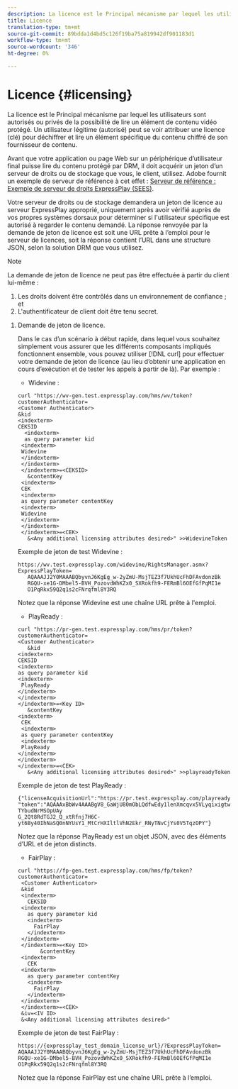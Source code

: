 ```yaml
---
description: La licence est le Principal mécanisme par lequel les utilisateurs sont autorisés ou privés de la possibilité de lire un élément de contenu vidéo protégé. Un utilisateur légitime (autorisé) peut se voir attribuer une licence (clé) pour déchiffrer et lire un élément spécifique du contenu chiffré de son fournisseur de contenu.
title: Licence
translation-type: tm+mt
source-git-commit: 89bdda1d4bd5c126f19ba75a819942df901183d1
workflow-type: tm+mt
source-wordcount: '346'
ht-degree: 0%

---
```



# Licence {#licensing}

La licence est le Principal mécanisme par lequel les utilisateurs sont autorisés ou privés de la possibilité de lire un élément de contenu vidéo protégé. Un utilisateur légitime (autorisé) peut se voir attribuer une licence (clé) pour déchiffrer et lire un élément spécifique du contenu chiffré de son fournisseur de contenu.

Avant que votre application ou page Web sur un périphérique d’utilisateur final puisse lire du contenu protégé par DRM, il doit acquérir un jeton d’un serveur de droits ou de stockage que vous, le client, utilisez. Adobe fournit un exemple de serveur de référence à cet effet : [Serveur de référence : Exemple de serveur de droits ExpressPlay (SEES)](../../multi-drm-workflows/feature-topics/sees-reference-server.md).

Votre serveur de droits ou de stockage demandera un jeton de licence au serveur ExpressPlay approprié, uniquement après avoir vérifié auprès de vos propres systèmes dorsaux pour déterminer si l&#39;utilisateur spécifique est autorisé à regarder le contenu demandé. La réponse renvoyée par la demande de jeton de licence est soit une URL prête à l’emploi pour le serveur de licences, soit la réponse contient l’URL dans une structure JSON, selon la solution DRM que vous utilisez.

>[!NOTE]
>
>La demande de jeton de licence ne peut pas être effectuée à partir du client lui-même :
>1. Les droits doivent être contrôlés dans un environnement de confiance ; et
>1. L&#39;authentificateur de client doit être tenu secret.


1. Demande de jeton de licence.

   Dans le cas d’un scénario à début rapide, dans lequel vous souhaitez simplement vous assurer que les différents composants impliqués fonctionnent ensemble, vous pouvez utiliser [!DNL curl] pour effectuer votre demande de jeton de licence (au lieu d’obtenir une application en cours d’exécution et de tester les appels à partir de là). Par exemple :

   * Widevine :

   ```
   curl "https://wv-gen.test.expressplay.com/hms/wv/token?customerAuthenticator= 
   <Customer Authenticator> 
   &kid 
   <indexterm>
   CEKSID 
     <indexterm>
     as query parameter kid 
    <indexterm>
    Widevine 
    </indexterm> 
    </indexterm> 
    </indexterm>=<CEKSID> 
      &contentKey 
    <indexterm>
    CEK 
    <indexterm>
    as query parameter contentKey 
    <indexterm>
    Widevine 
    </indexterm> 
    </indexterm> 
    </indexterm>=<CEK> 
      &<Any additional licensing attributes desired>" >>WidevineToken 
   ```

   Exemple de jeton de test Widevine :

   ```
   https://wv.test.expressplay.com/widevine/RightsManager.asmx?ExpressPlayToken= 
      AQAAAJJ2Y0MAAABQbyvnJ6KgEg_w-2yZmU-MsjTEZ3f7UkhUcFhDFAvdonzBk 
      RGQU-xe1G-DMbel5-BVH_PozovdWhKZx0_SXRokfh9-FERmBl6OEfGfPqMI1e 
      O1PqRkx59Q2q1s2cFNrqfml8Y3RQ 
   ```

   Notez que la réponse Widevine est une chaîne URL prête à l&#39;emploi.

   * PlayReady :

   ```
   curl "https://pr-gen.test.expressplay.com/hms/pr/token?customerAuthenticator= 
   <Customer Authenticator> 
      &kid 
   <indexterm>
   CEKSID 
   <indexterm>
   as query parameter kid 
   <indexterm>
    PlayReady 
   </indexterm> 
   </indexterm> 
   </indexterm>=<Key ID> 
      &contentKey 
   <indexterm>
    CEK 
    <indexterm>
    as query parameter contentKey 
    <indexterm>
    PlayReady 
   </indexterm> 
   </indexterm> 
   </indexterm>=<CEK> 
      &<Any additional licensing attributes desired>" >>playreadyToken
   ```

   Exemple de jeton de test PlayReady :

   ```
   {"licenseAcquisitionUrl":"https://pr.test.expressplay.com/playready/RightsManager.asmx", 
   "token":"AQAAAxBbWv4AAABgV8_GaWjU80mObLQdfwEdy1lenXmcqvx5VLyqixigtwXLthzjPxq9QDT-TYbudNrMSOpUAy 
   G_2Qt8RdTGJ2_Q_xtRfnj7H6C-yt6By40IhNaSQ0nNYUsY1_MtCrHXIltlVhN2Ekr_RNyTNvCjYs0V5TqzOPY"} 
   ```

   Notez que la réponse PlayReady est un objet JSON, avec des éléments d’URL et de jeton distincts.

   * FairPlay :

   ```
   curl "https://fp-gen.test.expressplay.com/hms/fp/token?customerAuthenticator= 
    <Customer Authenticator> 
    &kid 
    <indexterm>
      CEKSID 
    <indexterm>
      as query parameter kid 
      <indexterm>
        FairPlay 
      </indexterm> 
    </indexterm> 
    </indexterm>=<Key ID> 
          &contentKey 
    <indexterm>
      CEK 
    <indexterm>
      as query parameter contentKey 
      <indexterm>
        FairPlay 
      </indexterm> 
    </indexterm> 
    </indexterm>=<CEK> 
    &iv=<IV ID> 
    &<Any additional licensing attributes desired>"
   ```

   Exemple de jeton de test FairPlay :

   ```
   https://{expressplay_test_domain_license_url}/?ExpressPlayToken= 
   AQAAAJJ2Y0MAAABQbyvnJ6KgEg_w-2yZmU-MsjTEZ3f7UkhUcFhDFAvdonzBk 
   RGQU-xe1G-DMbel5-BVH_PozovdWhKZx0_SXRokfh9-FERmBl6OEfGfPqMI1e 
   O1PqRkx59Q2q1s2cFNrqfml8Y3RQ
   ```

   Notez que la réponse FairPlay est une chaîne URL prête à l’emploi.
